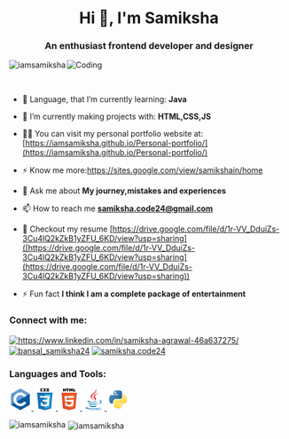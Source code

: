 
<h1 align="center">Hi 👋, I'm Samiksha<br> </h1>
<h3 align="center">An enthusiast frontend developer and designer</h3>
<img align="right" alt="Coding" width="400" src="https://static.vecteezy.com/system/resources/previews/000/230/221/original/business-girl-developer-character-illustration-vector.jpg">

<p align="left"> <img src="https://komarev.com/ghpvc/?username=iamsamiksha&label=Profile%20views&color=0e75b6&style=flat" alt="iamsamiksha" /> </p>

<p align="left"> <a href="https://twitter.com/" target="blank"><img src="https://img.shields.io/twitter/follow/?logo=twitter&style=for-the-badge" alt="" /></a> </p>

- 🔭 Language, that I’m currently learning: **Java**

- 🌱 I’m currently making projects with: **HTML,CSS,JS**

- 👨‍💻 You can visit my personal portfolio website at: [https://iamsamiksha.github.io/Personal-portfolio/](https://iamsamiksha.github.io/Personal-portfolio/)
  
- ⚡ Know me more:https://sites.google.com/view/samikshain/home

- 💬 Ask me about **My journey,mistakes and experiences**

- 📫 How to reach me **samiksha.code24@gmail.com**

- 📄 Checkout my resume [https://drive.google.com/file/d/1r-VV_DduiZs-3Cu4lQ2kZkB1yZFU_6KD/view?usp=sharing]([https://drive.google.com/file/d/1r-VV_DduiZs-3Cu4lQ2kZkB1yZFU_6KD/view?usp=sharing](https://drive.google.com/file/d/1r-VV_DduiZs-3Cu4lQ2kZkB1yZFU_6KD/view?usp=sharing))

- ⚡ Fun fact **I think I am a complete package of entertainment**

<h3 align="left">Connect with me:</h3>
<p align="left">
<a href="https://linkedin.com/in/https://www.linkedin.com/in/samiksha-agrawal-46a637275/" target="blank"><img align="center" src="https://raw.githubusercontent.com/rahuldkjain/github-profile-readme-generator/master/src/images/icons/Social/linked-in-alt.svg" alt="https://www.linkedin.com/in/samiksha-agrawal-46a637275/" height="30" width="40" /></a>
<a href="https://www.instagram.com/bansal_samiksha24/" target="blank"><img align="center" src="https://raw.githubusercontent.com/rahuldkjain/github-profile-readme-generator/master/src/images/icons/Social/instagram.svg" alt="bansal_samiksha24" height="30" width="40" /></a>
<a href="https://www.youtube.com/channel/UCj0n_hH6WApbSu066RYeXxw" target="blank"><img align="center" src="https://raw.githubusercontent.com/rahuldkjain/github-profile-readme-generator/master/src/images/icons/Social/youtube.svg" alt="samiksha.code24" height="30" width="40" /></a>
</p>

<h3 align="left">Languages and Tools:</h3>
<p align="left"> <a href="https://www.cprogramming.com/" target="_blank" rel="noreferrer"> <img src="https://raw.githubusercontent.com/devicons/devicon/master/icons/c/c-original.svg" alt="c" width="40" height="40"/> </a> <a href="https://www.w3schools.com/css/" target="_blank" rel="noreferrer"> <img src="https://raw.githubusercontent.com/devicons/devicon/master/icons/css3/css3-original-wordmark.svg" alt="css3" width="40" height="40"/> </a> <a href="https://www.w3.org/html/" target="_blank" rel="noreferrer"> <img src="https://raw.githubusercontent.com/devicons/devicon/master/icons/html5/html5-original-wordmark.svg" alt="html5" width="40" height="40"/> </a> <a href="https://www.java.com" target="_blank" rel="noreferrer"> <img src="https://raw.githubusercontent.com/devicons/devicon/master/icons/java/java-original.svg" alt="java" width="40" height="40"/> </a> <a href="https://www.python.org" target="_blank" rel="noreferrer"> <img src="https://raw.githubusercontent.com/devicons/devicon/master/icons/python/python-original.svg" alt="python" width="40" height="40"/> </a> </p>

<p><img align="left" src="https://github-readme-stats.vercel.app/api/top-langs?username=iamsamiksha&show_icons=true&locale=en&layout=compact" alt="iamsamiksha" /></p>

<p>&nbsp;<img align="center" src="https://github-readme-stats.vercel.app/api?username=iamsamiksha&show_icons=true&locale=en" alt="iamsamiksha" /></p>
